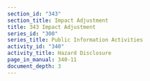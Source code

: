 ```yaml
---
section_id: "343"
section_title: Impact Adjustment
title: 343 Impact Adjustment
series_id: "300"
series_title: Public Information Activities
activity_id: "340"
activity_title: Hazard Disclosure
page_in_manual: 340-11
document_depth: 3
---
```

